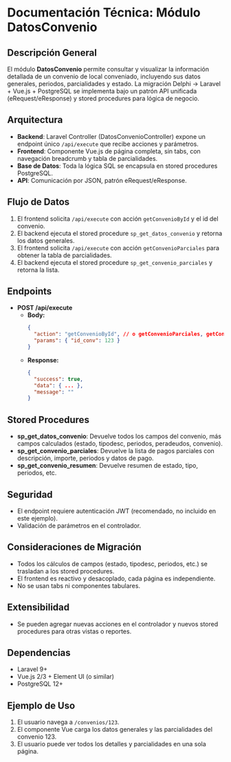 # Documentación Técnica: Módulo DatosConvenio

## Descripción General
El módulo **DatosConvenio** permite consultar y visualizar la información detallada de un convenio de local conveniado, incluyendo sus datos generales, periodos, parcialidades y estado. La migración Delphi → Laravel + Vue.js + PostgreSQL se implementa bajo un patrón API unificada (eRequest/eResponse) y stored procedures para lógica de negocio.

## Arquitectura
- **Backend**: Laravel Controller (DatosConvenioController) expone un endpoint único `/api/execute` que recibe acciones y parámetros.
- **Frontend**: Componente Vue.js de página completa, sin tabs, con navegación breadcrumb y tabla de parcialidades.
- **Base de Datos**: Toda la lógica SQL se encapsula en stored procedures PostgreSQL.
- **API**: Comunicación por JSON, patrón eRequest/eResponse.

## Flujo de Datos
1. El frontend solicita `/api/execute` con acción `getConvenioById` y el id del convenio.
2. El backend ejecuta el stored procedure `sp_get_datos_convenio` y retorna los datos generales.
3. El frontend solicita `/api/execute` con acción `getConvenioParciales` para obtener la tabla de parcialidades.
4. El backend ejecuta el stored procedure `sp_get_convenio_parciales` y retorna la lista.

## Endpoints
- **POST /api/execute**
  - **Body:**
    ```json
    {
      "action": "getConvenioById", // o getConvenioParciales, getConvenioResumen
      "params": { "id_conv": 123 }
    }
    ```
  - **Response:**
    ```json
    {
      "success": true,
      "data": { ... },
      "message": ""
    }
    ```

## Stored Procedures
- **sp_get_datos_convenio**: Devuelve todos los campos del convenio, más campos calculados (estado, tipodesc, periodos, peradeudos, convenio).
- **sp_get_convenio_parciales**: Devuelve la lista de pagos parciales con descripción, importe, periodos y datos de pago.
- **sp_get_convenio_resumen**: Devuelve resumen de estado, tipo, periodos, etc.

## Seguridad
- El endpoint requiere autenticación JWT (recomendado, no incluido en este ejemplo).
- Validación de parámetros en el controlador.

## Consideraciones de Migración
- Todos los cálculos de campos (estado, tipodesc, periodos, etc.) se trasladan a los stored procedures.
- El frontend es reactivo y desacoplado, cada página es independiente.
- No se usan tabs ni componentes tabulares.

## Extensibilidad
- Se pueden agregar nuevas acciones en el controlador y nuevos stored procedures para otras vistas o reportes.

## Dependencias
- Laravel 9+
- Vue.js 2/3 + Element UI (o similar)
- PostgreSQL 12+

## Ejemplo de Uso
1. El usuario navega a `/convenios/123`.
2. El componente Vue carga los datos generales y las parcialidades del convenio 123.
3. El usuario puede ver todos los detalles y parcialidades en una sola página.

